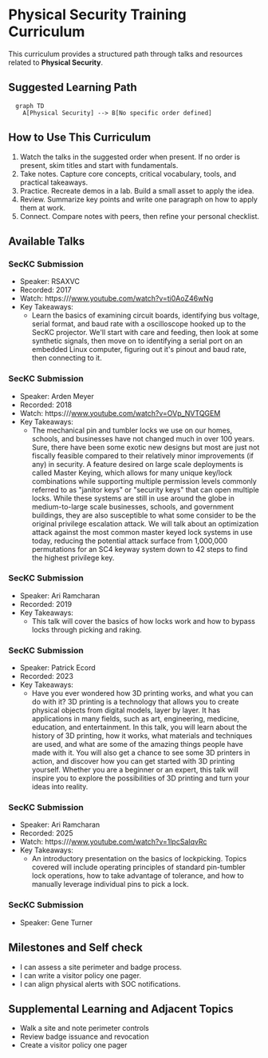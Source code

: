 # Physical Security Training Curriculum

This curriculum provides a structured path through talks and resources related to **Physical Security**.

## Suggested Learning Path

```mermaid
  graph TD
    A[Physical Security] --> B[No specific order defined]
```

## How to Use This Curriculum

1. Watch the talks in the suggested order when present. If no order is present, skim titles and start with fundamentals.
2. Take notes. Capture core concepts, critical vocabulary, tools, and practical takeaways.
3. Practice. Recreate demos in a lab. Build a small asset to apply the idea.
4. Review. Summarize key points and write one paragraph on how to apply them at work.
5. Connect. Compare notes with peers, then refine your personal checklist.

## Available Talks

### SecKC Submission
- Speaker: RSAXVC
- Recorded: 2017
- Watch: https:///www.youtube.com/watch?v=ti0AoZ46wNg
- Key Takeaways:
  - Learn the basics of examining circuit boards, identifying bus voltage, serial format, and baud rate with a oscilloscope hooked up to the SecKC projector. We'll start with care and feeding, then look at some synthetic signals, then move on to identifying a serial port on an embedded Linux computer, figuring out it's pinout and baud rate, then connecting to it.

### SecKC Submission
- Speaker: Arden Meyer
- Recorded: 2018
- Watch: https:///www.youtube.com/watch?v=OVp_NVTQGEM
- Key Takeaways:
  - The mechanical pin and tumbler locks we use on our homes, schools, and businesses have not changed much in over 100 years. Sure, there have been some exotic new designs but most are just not fiscally feasible compared to their relatively minor improvements (if any) in security. A feature desired on large scale deployments is called Master Keying, which allows for many unique key/lock combinations while supporting multiple permission levels commonly referred to as "janitor keys" or "security keys" that can open multiple locks. While these systems are still in use around the globe in medium-to-large scale businesses, schools, and government buildings, they are also susceptible to what some consider to be the original privilege escalation attack. We will talk about an optimization attack against the most common master keyed lock systems in use today, reducing the potential attack surface from 1,000,000 permutations for an SC4 keyway system down to 42 steps to find the highest privilege key.

### SecKC Submission
- Speaker: Ari Ramcharan
- Recorded: 2019
- Key Takeaways:
  - This talk will cover the basics of how locks work and how to bypass locks through picking and raking.

### SecKC Submission
- Speaker: Patrick Ecord
- Recorded: 2023
- Key Takeaways:
  - Have you ever wondered how 3D printing works, and what you can do with it? 3D printing is a technology that allows you to create physical objects from digital models, layer by layer. It has applications in many fields, such as art, engineering, medicine, education, and entertainment. In this talk, you will learn about the history of 3D printing, how it works, what materials and techniques are used, and what are some of the amazing things people have made with it. You will also get a chance to see some 3D printers in action, and discover how you can get started with 3D printing yourself. Whether you are a beginner or an expert, this talk will inspire you to explore the possibilities of 3D printing and turn your ideas into reality.

### SecKC Submission
- Speaker: Ari Ramcharan
- Recorded: 2025
- Watch: https:///www.youtube.com/watch?v=1lpcSaIqvRc
- Key Takeaways:
  - An introductory presentation on the basics of lockpicking. Topics covered will include operating principles of standard pin-tumbler lock operations, how to take advantage of tolerance, and how to manually leverage individual pins to pick a lock.

### SecKC Submission
- Speaker: Gene Turner

## Milestones and Self check

- I can assess a site perimeter and badge process.
- I can write a visitor policy one pager.
- I can align physical alerts with SOC notifications.

## Supplemental Learning and Adjacent Topics

- Walk a site and note perimeter controls
- Review badge issuance and revocation
- Create a visitor policy one pager

